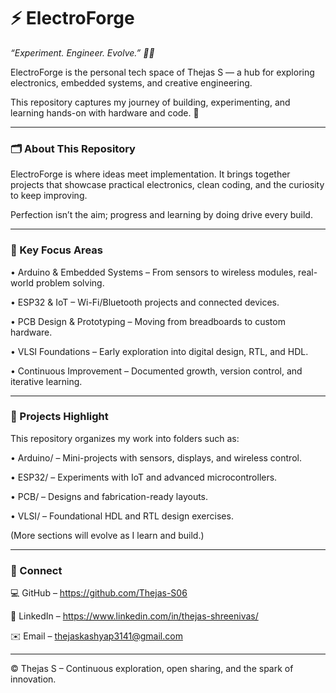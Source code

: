 # **⚡ ElectroForge**

_“Experiment. Engineer. Evolve.” 🔧💡_

ElectroForge is the personal tech space of Thejas S — a hub for exploring electronics, embedded systems, and creative engineering.

This repository captures my journey of building, experimenting, and learning hands-on with hardware and code. 🚀
________________________________________
### **🗂️ About This Repository**

ElectroForge is where ideas meet implementation.
It brings together projects that showcase practical electronics, clean coding, and the curiosity to keep improving.

Perfection isn’t the aim; progress and learning by doing drive every build.
________________________________________
### **🌟 Key Focus Areas**

•	Arduino & Embedded Systems – From sensors to wireless modules, real-world problem solving.

•	ESP32 & IoT – Wi-Fi/Bluetooth projects and connected devices.

•	PCB Design & Prototyping – Moving from breadboards to custom hardware.

•	VLSI Foundations – Early exploration into digital design, RTL, and HDL.

•	Continuous Improvement – Documented growth, version control, and iterative learning.

________________________________________
### **🔧 Projects Highlight**

This repository organizes my work into folders such as:

•	Arduino/ – Mini-projects with sensors, displays, and wireless control.

•	ESP32/ – Experiments with IoT and advanced microcontrollers.

•	PCB/ – Designs and fabrication-ready layouts.

•	VLSI/ – Foundational HDL and RTL design exercises.

(More sections will evolve as I learn and build.)

________________________________________
### **🤝 Connect**

💻 GitHub – https://github.com/Thejas-S06

🔗 LinkedIn – https://www.linkedin.com/in/thejas-shreenivas/

✉️ Email – thejaskashyap3141@gmail.com

________________________________________
© Thejas S – Continuous exploration, open sharing, and the spark of innovation.
